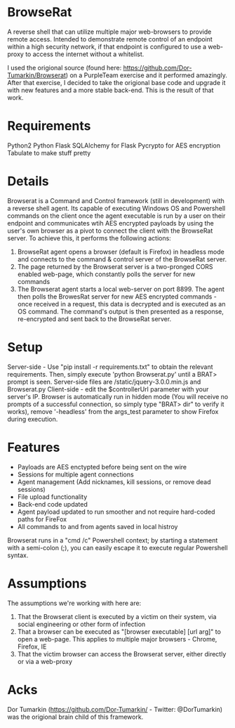# BrowseRat
A reverse shell that can utilize multiple major web-browsers to provide remote access. Intended to demonstrate remote control of an endpoint within a high security network, if that endpoint is configured to use a web-proxy to access the internet without a whitelist.

I used the origional source (found here: https://github.com/Dor-Tumarkin/Browserat) on a PurpleTeam exercise and it performed amazingly.  After that exercise, I decided to take the origional base code and upgrade it with new features and a more stable back-end. This is the result of that work. 

# Requirements
Python2
Python Flask
SQLAlchemy for Flask
Pycrypto for AES encryption
Tabulate to make stuff pretty

# Details
Browserat is a Command and Control framework (still in development) with a reverse shell agent. Its capable of executing Windows OS and Powershell commands on the client once the agent executable is run by a user on their endpoint and communicates wtih AES encrypted payloads by using the user's own browser as a pivot to connect the client with the BrowseRat server. To achieve this, it performs the following actions:

1. BrowseRat agent opens a browser (default is Firefox) in headless mode and connects to the command & control server of the BrowseRat server.
2. The page returned by the Browserat server is a two-pronged CORS enabled web-page, which constantly polls the server for new commands 
3. The Browserat agent starts a local web-server on port 8899.  The agent then polls the BrowesRat server for new AES encrypted commands  - once received in a request, this data is decrypted and is executed as an OS command. The command's output is then presented as a response, re-encrypted and sent back to the BrowseRat server.

# Setup
Server-side - Use "pip install -r requirements.txt" to obtain the relevant requirements. Then, simply execute 'python Browserat.py' until a BRAT> prompt is seen. Server-side files are /static/jquery-3.0.0.min.js and Browserat.py
Client-side - edit the $controllerUrl parameter with your server's IP. Browser is automatically run in hidden mode (You will receive no prompts of a successful connection, so simply type "BRAT> dir" to verify it works), remove '-headless' from the args_test parameter to show Firefox during execution. 

# Features
* Payloads are AES enctypted before being sent on the wire
* Sessions for multiple agent connections 
* Agent management (Add nicknames, kill sessions, or remove dead sessions)
* File upload functionality
* Back-end code updated
* Agent payload updated to run smoother and not require hard-coded paths for FireFox
* All commands to and from agents saved in local histroy 

Browserat runs in a "cmd /c" Powershell context; by starting a statement with a semi-colon (;), you can easily escape it to execute regular Powershell syntax.

# Assumptions
The assumptions we're working with here are:

1. That the Browserat client is executed by a victim on their system, via social engineering or other form of infection
2. That a browser can be executed as "[browser executable] [url arg]" to open a web-page. This applies to multiple major browsers - Chrome, Firefox, IE
3. That the victim browser can access the Browserat server, either directly or via a web-proxy

# Acks
Dor Tumarkin (https://github.com/Dor-Tumarkin/ - Twitter: @DorTumarkin) was the origional brain child of this framework.   
